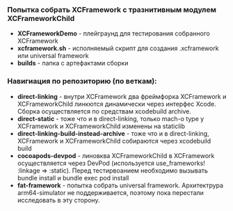 ### Попытка собрать XCFramework с тразнитивным модулем XCFrameworkChild
- **XCFrameworkDemo** - плейграунд для тестирования собранного XCFramework
- **xcframework.sh** - исполняемый скрипт для создания .xcframework или universal framework
- **builds** - папка с артефактами сборки

### Навигиация по репозиторию (по веткам):
- **direct-linking** - внутри XCFramework два фреймфорка XCFramework и XCFrameworkChild линкются динамически через интерфес Xcode. Сборка осуществляется по средствам xcodebuild archive.
- **direct-static** - тоже что и в direct-linking, только mach-o type у XCFramework и XCFrameworkChild изменены на staticlib
- **direct-linking-build-instead-archive** - тоже что и в direct-linking, XCFramework и XCFrameworkChild собираются через xcodebuild build
- **cocoapods-devpod** - линовква XCFrameworkChild в XCFramework осуществляется через DevPod (используется use_frameworks! :linkage => :static). Перед тестирвоанием необходимо вызывать bundle install и bundle exec pod install
- **fat-framework** - попытка собрать universal framework. Архитектрура arm64-simulator не поддерживается, поэтому пока перестали исследовать в эту сторону.
